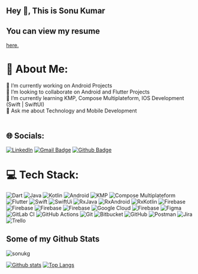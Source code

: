 ## Hey 👋, This is Sonu Kumar
## You can view my resume 
<a href='https://drive.google.com/file/d/19aszWJLVNo6bWsHX8ulEdmsZYpjMn_zt/view?usp=sharing' target=_blank><u>here</u>.</a></p>

# 💫 About Me:
🔭 I’m currently working on Android Projects<br>👯 I’m looking to collaborate on Android and Flutter Projects<br>🌱 I’m currently learning KMP, Compose Multiplateform, IOS Development (Swift | SwiftUI)<br>💬 Ask me about Technology and Mobile Development<br><br>


## 🌐 Socials:
[![LinkedIn](https://img.shields.io/badge/LinkedIn-%230077B5.svg?logo=linkedin&logoColor=white)](https://linkedin.com/in/sonukumar97/) [![Gmail Badge](https://img.shields.io/badge/-sonukg97@gmail.com-c14438?style=flat&logo=Gmail&logoColor=white&link=mailto:sonukg97@gmail.com)](mailto:sonukg97@gmail.com) [![Github Badge](https://img.shields.io/badge/-sonukg-grey?style=flat&logo=github&logoColor=white&link=https://github.com/sonukg/)](https://www.github.com/sonukg/)

# 💻 Tech Stack:
![Dart](https://img.shields.io/badge/dart-%230175C2.svg?style=for-the-badge&logo=dart&logoColor=white) ![Java](https://img.shields.io/badge/java-%23ED8B00.svg?style=for-the-badge&logo=openjdk&logoColor=white) ![Kotlin](https://img.shields.io/badge/kotlin-%237F52FF.svg?style=for-the-badge&logo=kotlin&logoColor=white) ![Android](https://img.shields.io/badge/Android-%2302569B.svg?style=for-the-badge&logo=Android&logoColor=green) ![KMP](https://img.shields.io/badge/KMP-%2302578B.svg?style=for-the-badge&logo=kotlin&logoColor=blue) ![Compose Multiplateform](https://img.shields.io/badge/CMP-%23F05033.svg?style=for-the-badge&logo=C&logoColor=green) ![Flutter](https://img.shields.io/badge/Flutter-%2302569B.svg?style=for-the-badge&logo=Flutter&logoColor=white) ![Swift](https://img.shields.io/badge/swift-F54A2A?style=for-the-badge&logo=swift&logoColor=white) 
![SwiftUi](https://img.shields.io/badge/swiftui-F54A2A?style=for-the-badge&logo=swift&logoColor=white) ![RxJava](https://img.shields.io/badge/rxjava-23026AA7.svg?style=for-the-badge&logo=reactivex&logoColor=white)
![RxAndroid](https://img.shields.io/badge/rxandroid-23026AA7.svg?style=for-the-badge&logo=reactivex&logoColor=white) ![RxKotlin](https://img.shields.io/badge/rxkotlin-23026AA7.svg?style=for-the-badge&logo=reactivex&logoColor=white) 
![Firebase](https://img.shields.io/badge/firebase-%23039BE5.svg?style=for-the-badge&logo=firebase) ![Firebase](https://img.shields.io/badge/firebasestorage-%84039BE5.svg?style=for-the-badge&logo=firebase) ![Firebase](https://img.shields.io/badge/firebasenotification-%23039BE5.svg?style=for-the-badge&logo=firebase) ![Firebase](https://img.shields.io/badge/firebasecrashlytics-%23039BE5.svg?style=for-the-badge&logo=firebase) ![Google Cloud](https://img.shields.io/badge/GoogleCloud-%234285F4.svg?style=for-the-badge&logo=google-cloud&logoColor=white) ![Firebase](https://img.shields.io/badge/firebase-a08021?style=for-the-badge&logo=firebase&logoColor=ffcd34) ![Figma](https://img.shields.io/badge/figma-%23F24E1E.svg?style=for-the-badge&logo=figma&logoColor=white) ![GitLab CI](https://img.shields.io/badge/gitlab%20CI-%23181717.svg?style=for-the-badge&logo=gitlab&logoColor=white) ![GitHub Actions](https://img.shields.io/badge/github%20actions-%232671E5.svg?style=for-the-badge&logo=githubactions&logoColor=white) ![Git](https://img.shields.io/badge/git-%23F05033.svg?style=for-the-badge&logo=git&logoColor=white) ![Bitbucket](https://img.shields.io/badge/bitbucket-%230047B3.svg?style=for-the-badge&logo=bitbucket&logoColor=white) ![GitHub](https://img.shields.io/badge/github-%23121011.svg?style=for-the-badge&logo=github&logoColor=white) ![Postman](https://img.shields.io/badge/Postman-FF6C37?style=for-the-badge&logo=postman&logoColor=white) ![Jira](https://img.shields.io/badge/Jira-%23026AA7.svg?style=for-the-badge&logo=Jira&logoColor=white) ![Trello](https://img.shields.io/badge/Trello-%23026AA7.svg?style=for-the-badge&logo=Trello&logoColor=white)


## Some of my Github Stats
<p align=left> <img src=https://komarev.com/ghpvc/?username=sonukg alt=sonukg /> </p>

[![Github stats](https://github-readme-stats.vercel.app/api?username=sonukg&show_icons=true&include_all_commits=true)](https://github.com/sonukg/github-readme-stats)
[![Top Langs](https://github-readme-stats.vercel.app/api/top-langs/?username=sonukg&layout=compact)](https://github.com/sonukg/github-readme-stats)

<!-- Proudly created with GPRM ( https://gprm.itsvg.in ) -->
